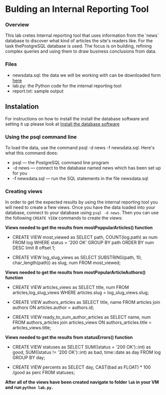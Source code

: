 # Bulding an Internal Reporting Tool

### Overview
This lab cretes Internal reporting tool that uses information from the 'news`
database to discover what kind of articles the site's readers like. For the
task thePostgreSQL database is used. The focus is on building, refining
complex queries and using them to draw business conclusions from data.

### Files
 - newsdata.sql: the data we will be working with can be downloaded form [here](https://d17h27t6h515a5.cloudfront.net/topher/2016/August/57b5f748_newsdata/newsdata.zip)
 - lab.py: the Python code for the internal reporting tool
 - report.txt: sample output

 ## Instalation
 For instructions on how to install the install the database software and
 setting it up please look at [Install the database software](https://classroom.udacity.com/nanodegrees/nd016beta/parts/092ebb59-d116-40eb-b19f-0c710e419d1a/modules/cd543def-99c0-455b-b4ab-2ab20091ad23/lessons/262a84d7-86dc-487d-98f9-648aa7ca5a0f/concepts/eaf58af6-a1fa-43a0-b4de-311e04689748#)

### Using the psql command line

To load the data, use the command psql -d news -f newsdata.sql.
Here's what this command does:

 - psql — the PostgreSQL command line program
 - -d news — connect to the database named news which has been set up for you
 - -f newsdata.sql — run the SQL statements in the file newsdata.sql


 ### Creating views

 In order to get the expected results by using the internal reporting tool
 you will need to create a fiew views. Once you have the data loaded into your
 database, connect to your database using `psql -d news`. Then you can use
 the following `CREATE VIEW` commands to create the views:

 **Views needed to get the results from mostPoppularArticles() function**

 - CREATE VIEW most_viewed as
 	SELECT path, COUNT(log.path) as num
 	FROM log
 	WHERE status = '200 OK'
 	GROUP BY path
 	ORDER BY num DESC limit 8 offset 1;

 - CREATE VIEW log_slug_views as
 	SELECT SUBSTRING(path, 10, char_length(path)) as slug, num
 	FROM most_viewed;

  **Views needed to get the results from mostPopularArticleAuthors() function**

 - CREATE VIEW articles_views as
 	SELECT title, num
 	FROM articles,log_slug_views
 	WHERE articles.slug = log_slug_views.slug;

 - CREATE VIEW authors_articles as
 	SELECT title, name
 	FROM articles join authors ON articles.author = authors.id;

 - CREATE VIEW ready_to_sum_author_articles as
 	SELECT name, num
 	FROM authors_articles join articles_views
 	ON authors_articles.title = articles_views.title;

**Views needed to get the results from statusErrors() function**

 - CREATE VIEW statuses as
 	SELECT SUM((status = '200 OK')::int) as good,
    SUM((status != '200 OK')::int) as bad,
    time::date as day
    FROM log
    GROUP BY day;

 - CREATE VIEW percents as
 	SELECT day, CAST(bad as FLOAT) * 100 /good as perc
 	FROM statuses;

**After all of the views have been created navigate to folder `lab` in your VM and run `python lab.py`.**
